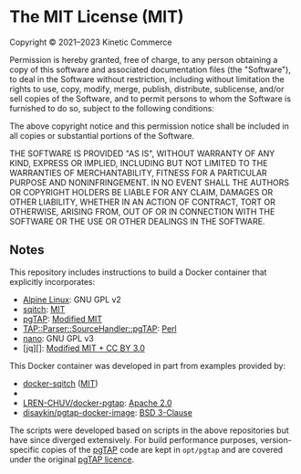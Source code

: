 # The MIT License (MIT)

Copyright © 2021–2023 Kinetic Commerce

Permission is hereby granted, free of charge, to any person obtaining a copy of
this software and associated documentation files (the \"Software\"), to deal in
the Software without restriction, including without limitation the rights to
use, copy, modify, merge, publish, distribute, sublicense, and/or sell copies of
the Software, and to permit persons to whom the Software is furnished to do so,
subject to the following conditions:

The above copyright notice and this permission notice shall be included in all
copies or substantial portions of the Software.

THE SOFTWARE IS PROVIDED \"AS IS\", WITHOUT WARRANTY OF ANY KIND, EXPRESS OR
IMPLIED, INCLUDING BUT NOT LIMITED TO THE WARRANTIES OF MERCHANTABILITY, FITNESS
FOR A PARTICULAR PURPOSE AND NONINFRINGEMENT. IN NO EVENT SHALL THE AUTHORS OR
COPYRIGHT HOLDERS BE LIABLE FOR ANY CLAIM, DAMAGES OR OTHER LIABILITY, WHETHER
IN AN ACTION OF CONTRACT, TORT OR OTHERWISE, ARISING FROM, OUT OF OR IN
CONNECTION WITH THE SOFTWARE OR THE USE OR OTHER DEALINGS IN THE SOFTWARE.

## Notes

This repository includes instructions to build a Docker container that
explicitly incorporates:

- [Alpine Linux][]: GNU GPL v2
- [sqitch][]: [MIT][sqitch-mit]
- [pgTAP][]: [Modified MIT][pgtap-mit]
- [TAP::Parser::SourceHandler::pgTAP][theory/tap-parser-sourcehandler-pgtap]:
  [Perl][pgtap-perl]
- [nano][]: GNU GPL v3
- [jq][]: [Modified MIT + CC BY 3.0][jq-mit]

This Docker container was developed in part from examples provided by:

- [docker-sqitch] ([MIT][docker-sqitch-mit])
- [theory/tap-parser-sourcehandler-pgtap]: [Perl][pgtap-perl]
- [LREN-CHUV/docker-pgtap]: [Apache 2.0][docker-pgtap-apache]
- [disaykin/pgtap-docker-image]: [BSD 3-Clause][pgtap-docker-image-bsd]

The scripts were developed based on scripts in the above repositories but have
since diverged extensively. For build performance purposes, version-specific
copies of the [pgTAP][] code are kept in `opt/pgtap` and are covered under the
original [pgTAP licence][pgtap-mit].

[disaykin/pgtap-docker-image]: https://github.com/disaykin/pgtap-docker-image
[docker-sqitch-mit]: https://github.com/sqitchers/docker-sqitch/blob/main/LICENSE.md
[docker-sqitch]: https://github.com/sqitchers/docker-sqitch
[lren-chuv/docker-pgtap]: https://github.com/LREN-CHUV/docker-pgtap
[pgtap]: https://pgtap.org
[pgtap-mit]: https://github.com/theory/pgtap#copyright-and-license
[pgtap-perl]: https://github.com/theory/tap-parser-sourcehandler-pgtap/tree/v3.35#copyright-and-licence
[sqitch]: https://sqitch.org
[sqitch-mit]: https://github.com/sqitchers/sqitch/blob/develop/LICENSE.md
[theory/tap-parser-sourcehandler-pgtap]: https://github.com/theory/tap-parser-sourcehandler-pgtap
[alpine linux]: https://alpinelinux.org:
[nano]: https://www.nano-editor.org
[docker-pgtap-apache]: https://github.com/LREN-CHUV/docker-pgtap/blob/master/LICENSE
[pgtap-docker-image-bsd]: https://github.com/disaykin/pgtap-docker-image/blob/master/LICENSE
[jq-mit]: https://github.com/stedolan/jq/blob/master/COPYING
